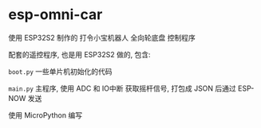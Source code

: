 # esp-omni-car 

使用 ESP32S2 制作的 打令小宝机器人 全向轮底盘 控制程序 

配套的遥控程序, 也是用 ESP32S2 做的, 包含:

`boot.py` 一些单片机初始化的代码

`main.py` 主程序, 使用 ADC 和 IO中断 获取摇杆信号, 打包成 JSON 后通过 ESP-NOW 发送

使用 MicroPython 编写
